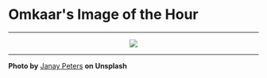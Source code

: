 # Omkaar's Image of the Hour

---

<div align="center">

<a href="https://unsplash.com/photos/a-child-holds-patriotic-decorations-upwards-GOpsej-AGEw">
  <img src="https://images.unsplash.com/photo-1750378112167-58d9d3788eef?crop=entropy&cs=tinysrgb&fit=max&fm=jpg&ixid=M3w3NjA2Nzh8MHwxfHJhbmRvbXx8fHx8fHx8fDE3NTE3ODg4MDB8&ixlib=rb-4.1.0&q=80&w=1080" style="max-width:100%; height:auto;">
</a>



</div>

---

**Photo by** [Janay Peters](https://unsplash.com/@jpetersbydesign) **on Unsplash**
